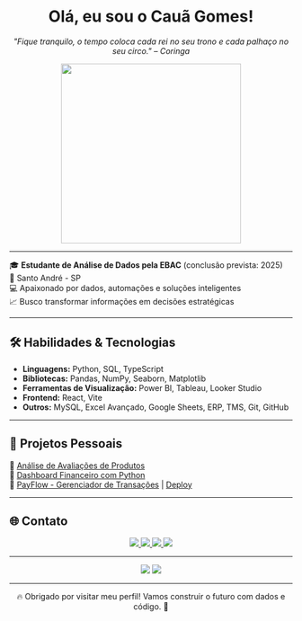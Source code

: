 <h1 align="center">Olá, eu sou o Cauã Gomes! </h1>

<p align="center">
  <i>"Fique tranquilo, o tempo coloca cada rei no seu trono e cada palhaço no seu circo." – Coringa</i>
</p>

<p align="center">
  <img src="https://media.giphy.com/media/L0NqUQw4zA4ic/giphy.gif" width="320" />
</p>

---

🎓 **Estudante de Análise de Dados pela EBAC** (conclusão prevista: 2025)  
📍 Santo André - SP  
💻 Apaixonado por dados, automações e soluções inteligentes  
📈 Busco transformar informações em decisões estratégicas

---

## 🛠️ Habilidades & Tecnologias

- **Linguagens:** Python, SQL, TypeScript
- **Bibliotecas:** Pandas, NumPy, Seaborn, Matplotlib
- **Ferramentas de Visualização:** Power BI, Tableau, Looker Studio
- **Frontend:** React, Vite
- **Outros:** MySQL, Excel Avançado, Google Sheets, ERP, TMS, Git, GitHub

---

## 🚀 Projetos Pessoais

🔹 [Análise de Avaliações de Produtos](https://github.com/Caua-Gomes-2/Projeto_de_An-lise_de_Avalia-es_de_Produtos.git)  
🔹 [Dashboard Financeiro com Python](https://github.com/Caua-Gomes-2/Projeto-de-Visualiza-o-de-Dados-com-Dash.git)  
🔹 [PayFlow - Gerenciador de Transações](https://github.com/Caua-Gomes-2/PayFlow.git) | [Deploy](https://payfloww.netlify.app/)

---

## 🌐 Contato

<p align="center">
  <a href="https://portifoliocauagomes.netlify.app" target="_blank">
    <img src="https://img.shields.io/badge/Portf%C3%B3lio-000?style=for-the-badge&logo=vercel&logoColor=white" />
  </a>
  <a href="mailto:cauacesarmgomes@gmail.com">
    <img src="https://img.shields.io/badge/Gmail-D14836?style=for-the-badge&logo=gmail&logoColor=white" />
  </a>
  <a href="https://www.linkedin.com/in/cauã-gomes/" target="_blank">
    <img src="https://img.shields.io/badge/LinkedIn-0A66C2?style=for-the-badge&logo=linkedin&logoColor=white" />
  </a>
  <a href="https://wa.me/5511982236609" target="_blank">
    <img src="https://img.shields.io/badge/WhatsApp-25D366?style=for-the-badge&logo=whatsapp&logoColor=white" />
  </a>
</p>

---

<p align="center">
  <img src="https://github-readme-stats.vercel.app/api/top-langs/?username=Caua-Gomes-2&layout=compact&theme=dracula" />
  <img src="https://github-readme-stats.vercel.app/api?username=Caua-Gomes-2&show_icons=true&theme=dracula" />
</p>

---

<p align="center">🔥 Obrigado por visitar meu perfil! Vamos construir o futuro com dados e código. 🚀</p>
